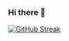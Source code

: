 ### Hi there 👋
[![GitHub Streak](https://github-readme-streak-stats.herokuapp.com?user=EvertonWingert&theme=vue-dark&date_format=M%20j%5B%2C%20Y%5D)](https://git.io/streak-stats)
